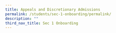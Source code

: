 ```yaml
---
title: Appeals and Discretionary Admissions
permalink: /students/sec-1-onboarding/permalink/
description: ""
third_nav_title: Sec 1 Onboarding
---
```

